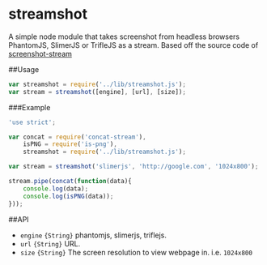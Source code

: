 streamshot
==========

A simple node module that takes screenshot from headless browsers PhantomJS, SlimerJS or TrifleJS as a stream. Based off the source code of [screenshot-stream](https://github.com/kevva/screenshot-stream)

##Usage
```javascript
var streamshot = require('../lib/streamshot.js');
var stream = streamshot([engine], [url], [size]);
```

###Example
```javascript
'use strict';

var concat = require('concat-stream'),
    isPNG = require('is-png'),
    streamshot = require('../lib/streamshot.js');

var stream = streamshot('slimerjs', 'http://google.com', '1024x800');

stream.pipe(concat(function(data){
    console.log(data);
    console.log(isPNG(data));
}));

```
##API
- ``engine`` ``{String}`` phantomjs, slimerjs, triflejs.
- ``url`` ``{String}`` URL.
- ``size`` ``{String}`` The screen resolution to view webpage in. i.e. ``1024x800``
